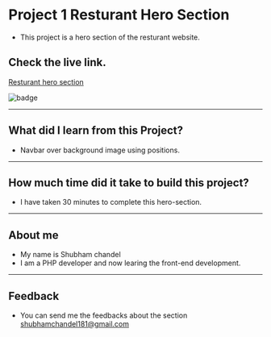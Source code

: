 # Project 1 Resturant Hero Section

* This project is a hero section of the resturant website.

## Check the live link.

[Resturant hero section](https://resturant-hero-section.vercel.app/)

![badge](https://img.shields.io/badge/Vercel-Vercel-green)
 
<hr/>

## What did I learn from this Project?
* Navbar over background image using positions.

<hr/>

## How much time did it take to build this project?
* I have taken 30 minutes to complete this hero-section.

<hr/>

## About me
* My name is Shubham chandel
* I am a PHP developer and now learing the front-end development.

<hr/>

## Feedback

* You can send me the feedbacks about the section shubhamchandel181@gmail.com